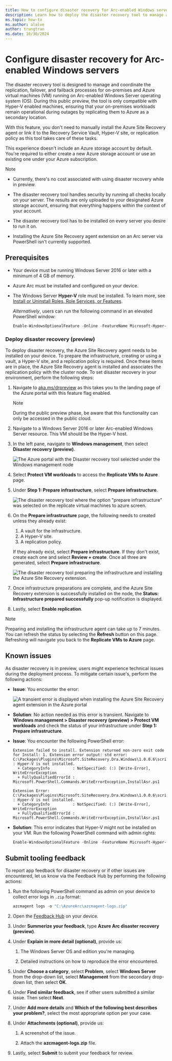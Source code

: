 ```yaml
---
title: How to configure disaster recovery for Arc-enabled Windows servers (preview)
description: Learn how to deploy the disaster recovery tool to manage and orchestrate replication, failover, and failback for both on-premises Arc-enabled Windows Servers and Azure VMs.
ms.topic: how-to
ms.author: alalve
author: trungtran
ms.date: 10/30/2024
---
```


# Configure disaster recovery for Arc-enabled Windows servers

The disaster recovery tool is designed to manage and coordinate the replication, failover, and failback processes for on-premises and Azure virtual machines (VM) running on Arc-enabled Windows Server operating system (OS). During this public preview, the tool is only compatible with Hyper-V enabled machines, ensuring that your on-premises workloads remain operational during outages by replicating them to Azure as a secondary location.

With this feature, you don't need to manually install the Azure Site Recovery agent or link it to the Recovery Service Vault, Hyper-V site, or replication policy as this tool takes care of these tasks.

This experience doesn't include an Azure storage account by default. You're required to either create a new Azure storage account or use an existing one under your Azure subscription.

> [!NOTE]
>
> - Currently, there's no cost associated with using disaster recovery while in preview.
>
> - The disaster recovery tool handles security by running all checks locally on your server. The results are only uploaded to your designated Azure storage account, ensuring that everything happens within the context of your account.
>
> - The disaster recovery tool has to be installed on every server you desire to run it on.
>
> - Installing the Azure Site Recovery agent extension on an Arc server via PowerShell isn't currently supported.

## Prerequisites

- Your device must be running Windows Server 2016 or later with a minimum of 4 GB of memory.
- Azure Arc must be installed and configured on your device.
- The Windows Server **Hyper-V** role must be installed. To learn more, see [Install or Uninstall Roles, Role Services, or Features](/windows-server/administration/server-manager/install-or-uninstall-roles-role-services-or-features).

  *Alternatively*, users can run the following command in an elevated PowerShell window:

  ```powershell
  Enable-WindowsOptionalFeature -Online -FeatureName Microsoft-Hyper-V -All
  ```

### Deploy disaster recovery (preview)

To deploy disaster recovery, the Azure Site Recovery agent needs to be installed on your device. To prepare the infrastructure, creating or using a vault, a Hyper-V site, and a replication policy is required. Once these items are in place, the Azure Site Recovery agent is installed and associates the replication policy with the cluster node. To set disaster recovery in your environment, perform the following steps:

1. Navigate to [aka.ms/drpreview](https://aka.ms/drpreview) as this takes you to the landing page of the Azure portal with this feature flag enabled.
  
   > [!NOTE]
   > During the public preview phase, be aware that this functionality can only be accessed in the public cloud.

1. Navigate to a Windows Server 2016 or later Arc-enabled Windows Server resource. This VM should be the Hyper-V host.
1. In the left pane, navigate to **Windows management**, then select **Disaster recovery (preview)**.

   ![The Azure portal with the Disaster recovery tool selected under the Windows management node](../media/azure-arc/azure-arc-disaster-recovery-tool.png)

1. Select **Protect VM workloads** to access the **Replicate VMs to Azure** page.
1. Under **Step 1: Prepare infrastructure**, select **Prepare infrastructure**.

   ![The disaster recovery tool where the option "prepare infrastructure" was selected on the replicate virtual machines to azure screen.](../media/azure-arc/azure-arc-disaster-recovery-tool-replicate-vms-to-azure.png)

1. On the **Prepare infrastructure** page, the following needs to created unless they already exist:
   1. A vault for the infrastructure.
   1. A Hyper-V site.
   1. A replication policy.

   If they already exist, select **Prepare infrastructure**. If they don't exist, create each one and select **Review + create**. Once all three are generated, select **Prepare infrastructure**.

   ![The disaster recovery tool preparing the infrastructure and installing the Azure Site Recovery extension.](../media/azure-arc/azure-arc-disaster-recovery-tool-prepare-infrastructure.png)

1. Once infrastructure preparations are complete, and the Azure Site Recovery extension is successfully installed on the node, the **Status: Infrastructure prepared successfully** pop-up notification is displayed.
1. Lastly, select **Enable replication**.

> [!NOTE]
> Preparing and installing the infrastructure agent can take up to 7 minutes. You can refresh the status by selecting the **Refresh** button on this page. Refreshing will navigate you back to the **Replicate VMs to Azure** page.

## Known issues

As disaster recovery is in preview, users might experience technical issues during the deployment process. To mitigate certain issue's, perform the following actions:

- **Issue**: You encounter the error:

  ![A transient error is displayed when installing the Azure Site Recovery agent extension in the Azure portal](../media/azure-arc/azure-arc-disaster-recovery-tool-asr-error.png)

- **Solution**: No action needed as this error is transient. Navigate to **Windows management > Disaster recovery (preview) > Protect VM workloads** and check the status of your infrastructure under **Step 1: Prepare infrastructure**.

- **Issue**: You encounter the following PowerShell error:

  ```error
  Extension failed to install. Extension returned non-zero exit code for Install: 1. Extension error output: std error: C:\Packages\Plugins\Microsoft.SiteRecovery.Dra.Windows\1.0.0.6\script\InstallAsr.ps1 : Hyper-V is not installed.
    + CategoryInfo          : NotSpecified: (:) [Write-Error], WriteErrorException
    + FullyQualifiedErrorId : Microsoft.PowerShell.Commands.WriteErrorException,InstallAsr.ps1

  Extension Error: C:\Packages\Plugins\Microsoft.SiteRecovery.Dra.Windows\1.0.0.6\script\InstallAsr.ps1 : Hyper-V is not installed.
    + CategoryInfo          : NotSpecified: (:) [Write-Error], WriteErrorException
    + FullyQualifiedErrorId : Microsoft.PowerShell.Commands.WriteErrorException,InstallAsr.ps1
  ```

- **Solution**: This error indicates that Hyper-V might not be installed on your VM. Run the following PowerShell command with admin rights:

  ```powershell
  Enable-WindowsOptionalFeature -Online -FeatureName Microsoft-Hyper-V -All
  ```

## Submit tooling feedback

To report app feedback for disaster recovery or if other issues are encountered, let us know via the Feedback Hub by performing the following actions:

1. Run the following PowerShell command as admin on your device to collect error logs in `.zip` format:

   ```powershell
   azcmagent logs -o "C:\AzureArc\azcmagent-logs.zip"
   ```

1. Open the [Feedback Hub](https://aka.ms/feedbackhub) on your device.

1. Under **Summerize your feedback**, type **Azure Arc disaster recovery (preview)**.

1. Under **Explain in more detail (optional)**, provide us:

   1. The Windows Server OS and edition you're managing.

   1. Detailed instructions on how to reproduce the error encountered.

1. Under **Choose a category**, select **Problem**, select **Windows Server** from the drop-down list, select **Management** from the secondary drop-down list, then select **OK**.

1. Under **Find similar feedback**, see if other users submitted a similar issue. Then select **Next**.

1. Under **Add more details** and **Which of the following best describes your problem?**, select the most appropriate option per your case.

1. Under **Attachments (optional)**, provide us:

   1. A screenshot of the issue.

   1. Attach the **azcmagent-logs.zip** file.

1. Lastly, select **Submit** to submit your feedback for review.
